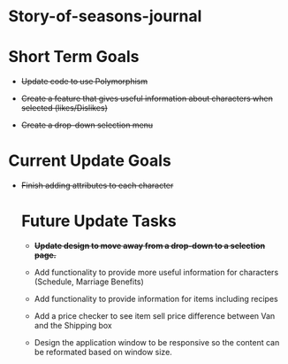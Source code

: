# Story-of-seasons-journal

  <b><h1>Short Term Goals</b></h1>
  
- <s>Update code to use Polymorphism</s>

- <s>Create a feature that gives useful information about characters when selected (likes/Dislikes)</s>

- <s>Create a drop-down selection menu</s>

<b><h1> Current Update Goals</h1></b>
- <s>Finish adding attributes to each character</s>

  <h1><b>Future Update Tasks</b></h1>
  
  - <b><s>Update design to move away from a drop-down to a selection page.</b></s>
  
  - Add functionality to provide more useful information for characters (Schedule, Marriage Benefits)
    
  - Add functionality to provide information for items including recipes
    
  - Add a price checker to see item sell price difference between Van and the Shipping box

  - Design the application window to be responsive so the content can be reformated based on window size.
  

